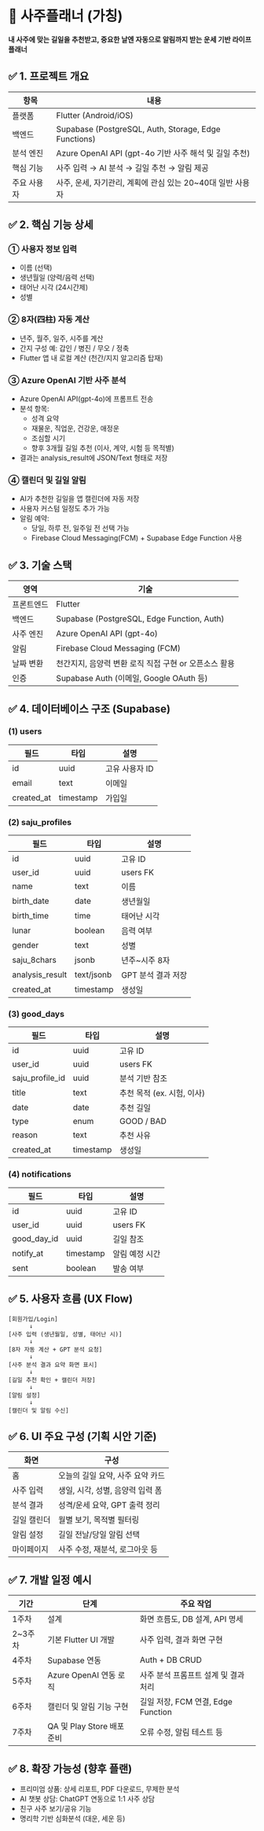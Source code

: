 # 📱 사주플래너 (가칭)
**내 사주에 맞는 길일을 추천받고, 중요한 날엔 자동으로 알림까지 받는 운세 기반 라이프 플래너**

## ✅ 1. 프로젝트 개요

| 항목 | 내용 |
|------|------|
| 플랫폼 | Flutter (Android/iOS) |
| 백엔드 | Supabase (PostgreSQL, Auth, Storage, Edge Functions) |
| 분석 엔진 | Azure OpenAI API (gpt-4o 기반 사주 해석 및 길일 추천) |
| 핵심 기능 | 사주 입력 → AI 분석 → 길일 추천 → 알림 제공 |
| 주요 사용자 | 사주, 운세, 자기관리, 계획에 관심 있는 20~40대 일반 사용자 |

## ✅ 2. 핵심 기능 상세

### ① 사용자 정보 입력
- 이름 (선택)
- 생년월일 (양력/음력 선택)
- 태어난 시각 (24시간제)
- 성별

### ② 8자(四柱) 자동 계산
- 년주, 월주, 일주, 시주를 계산
- 간지 구성 예: 갑인 / 병진 / 무오 / 정축
- Flutter 앱 내 로컬 계산 (천간/지지 알고리즘 탑재)

### ③ Azure OpenAI 기반 사주 분석
- Azure OpenAI API(gpt-4o)에 프롬프트 전송
- 분석 항목:
  - 성격 요약
  - 재물운, 직업운, 건강운, 애정운
  - 조심할 시기
  - 향후 3개월 길일 추천 (이사, 계약, 시험 등 목적별)
- 결과는 analysis_result에 JSON/Text 형태로 저장

### ④ 캘린더 및 길일 알림
- AI가 추천한 길일을 앱 캘린더에 자동 저장
- 사용자 커스텀 일정도 추가 가능
- 알림 예약:
  - 당일, 하루 전, 일주일 전 선택 가능
  - Firebase Cloud Messaging(FCM) + Supabase Edge Function 사용

## ✅ 3. 기술 스택

| 영역 | 기술 |
|------|------|
| 프론트엔드 | Flutter |
| 백엔드 | Supabase (PostgreSQL, Edge Function, Auth) |
| 사주 엔진 | Azure OpenAI API (gpt-4o) |
| 알림 | Firebase Cloud Messaging (FCM) |
| 날짜 변환 | 천간지지, 음양력 변환 로직 직접 구현 or 오픈소스 활용 |
| 인증 | Supabase Auth (이메일, Google OAuth 등) |

## ✅ 4. 데이터베이스 구조 (Supabase)

### (1) users
| 필드 | 타입 | 설명 |
|------|------|------|
| id | uuid | 고유 사용자 ID |
| email | text | 이메일 |
| created_at | timestamp | 가입일 |

### (2) saju_profiles
| 필드 | 타입 | 설명 |
|------|------|------|
| id | uuid | 고유 ID |
| user_id | uuid | users FK |
| name | text | 이름 |
| birth_date | date | 생년월일 |
| birth_time | time | 태어난 시각 |
| lunar | boolean | 음력 여부 |
| gender | text | 성별 |
| saju_8chars | jsonb | 년주~시주 8자 |
| analysis_result | text/jsonb | GPT 분석 결과 저장 |
| created_at | timestamp | 생성일 |

### (3) good_days
| 필드 | 타입 | 설명 |
|------|------|------|
| id | uuid | 고유 ID |
| user_id | uuid | users FK |
| saju_profile_id | uuid | 분석 기반 참조 |
| title | text | 추천 목적 (ex. 시험, 이사) |
| date | date | 추천 길일 |
| type | enum | GOOD / BAD |
| reason | text | 추천 사유 |
| created_at | timestamp | 생성일 |

### (4) notifications
| 필드 | 타입 | 설명 |
|------|------|------|
| id | uuid | 고유 ID |
| user_id | uuid | users FK |
| good_day_id | uuid | 길일 참조 |
| notify_at | timestamp | 알림 예정 시간 |
| sent | boolean | 발송 여부 |

## ✅ 5. 사용자 흐름 (UX Flow)

```
[회원가입/Login]
      ↓
[사주 입력 (생년월일, 성별, 태어난 시)]
      ↓
[8자 자동 계산 + GPT 분석 요청]
      ↓
[사주 분석 결과 요약 화면 표시]
      ↓
[길일 추천 확인 + 캘린더 저장]
      ↓
[알림 설정]
      ↓
[캘린더 및 알림 수신]
```

## ✅ 6. UI 주요 구성 (기획 시안 기준)

| 화면 | 구성 |
|------|------|
| 홈 | 오늘의 길일 요약, 사주 요약 카드 |
| 사주 입력 | 생일, 시각, 성별, 음양력 입력 폼 |
| 분석 결과 | 성격/운세 요약, GPT 출력 정리 |
| 길일 캘린더 | 월별 보기, 목적별 필터링 |
| 알림 설정 | 길일 전날/당일 알림 선택 |
| 마이페이지 | 사주 수정, 재분석, 로그아웃 등 |

## ✅ 7. 개발 일정 예시

| 기간 | 단계 | 주요 작업 |
|------|------|----------|
| 1주차 | 설계 | 화면 흐름도, DB 설계, API 명세 |
| 2~3주차 | 기본 Flutter UI 개발 | 사주 입력, 결과 화면 구현 |
| 4주차 | Supabase 연동 | Auth + DB CRUD |
| 5주차 | Azure OpenAI 연동 로직 | 사주 분석 프롬프트 설계 및 결과 처리 |
| 6주차 | 캘린더 및 알림 기능 구현 | 길일 저장, FCM 연결, Edge Function |
| 7주차 | QA 및 Play Store 배포 준비 | 오류 수정, 알림 테스트 등 |

## ✅ 8. 확장 가능성 (향후 플랜)

- 프리미엄 상품: 상세 리포트, PDF 다운로드, 무제한 분석
- AI 챗봇 상담: ChatGPT 연동으로 1:1 사주 상담
- 친구 사주 보기/공유 기능
- 명리학 기반 심화분석 (대운, 세운 등) 